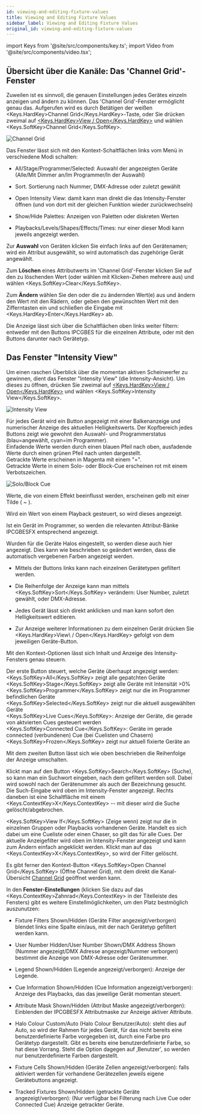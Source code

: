```yaml
---
id: viewing-and-editing-fixture-values
title: Viewing and Editing Fixture Values
sidebar_label: Viewing and Editing Fixture Values
original_id: viewing-and-editing-fixture-values
---
```


import Keys from '@site/src/components/key.ts';
import Video from '@site/src/components/video.tsx';

Übersicht über die Kanäle: Das 'Channel Grid'-Fenster
-----------------------------------------------------

Zuweilen ist es sinnvoll, die genauen Einstellungen jedes Gerätes
einzeln anzeigen und ändern zu können. Das 'Channel Grid'-Fenster
ermöglicht genau das. Aufgerufen wird es durch Betätigen der weißen
<Keys.HardKey>Channel Grid</Keys.HardKey>-Taste, oder Sie drücken zweimal auf
[<Keys.HardKey>View / Open</Keys.HardKey>](../titan-basics/workspace-windows.md#auswahl-und-positionierung-der-arbeitsfenster) 
und wählen <Keys.SoftKey>Channel Grid</Keys.SoftKey>.

![Channel Grid](/docs/images/Channel-Grid.png)

Das Fenster lässt sich mit den Kontext-Schaltflächen links vom Menü in
verschiedene Modi schalten:

-   All/Stage/Programmer/Selected: Auswahl der angezeigten Geräte
    (Alle/Mit Dimmer an/Im Programmer/In der Auswahl)

-   Sort. Sortierung nach Nummer, DMX-Adresse oder zuletzt gewählt

-   Open Intensity View: damit kann man direkt die das Intensity-Fenster
    öffnen (und von dort mit der gleichen Funktion wieder
    zurückwechseln)

-   Show/Hide Palettes: Anzeigen von Paletten oder diskreten Werten

-   Playbacks/Levels/Shapes/Effects/Times: nur einer dieser Modi kann
    jeweils angezeigt werden.

Zur <strong>Auswahl</strong> von Geräten klicken Sie einfach links auf den
Gerätenamen; wird ein Attribut ausgewählt, so wird automatisch das
zugehörige Gerät angewählt.

Zum <strong>Löschen</strong> eines Attributwerts im 'Channel Grid'-Fenster klicken
Sie auf den zu löschenden Wert (oder wählen mit Klicken-Ziehen mehrere
aus) und wählen <Keys.SoftKey>Clear</Keys.SoftKey>.

Zum <strong>Ändern</strong> wählen Sie den oder die zu ändernden Wert(e) aus und
ändern den Wert mit den Rädern, oder geben den gewünschten Wert mit den
Zifferntasten ein und schließen die Eingabe mit <Keys.HardKey>Enter</Keys.HardKey> ab.

Die Anzeige lässt sich über die Schaltflächen oben links weiter filtern:
entweder mit den Buttons IPCGBES für die einzelnen Attribute, oder mit
den Buttons darunter nach Gerätetyp.

Das Fenster "Intensity View"
----------------------------

Um einen raschen Überblick über die momentan aktiven Scheinwerfer zu
gewinnen, dient das Fenster "Intensity View" (die Intensity-Ansicht). Um
dieses zu öffnen, drücken Sie zweimal auf
[<Keys.HardKey>View / Open</Keys.HardKey>](../titan-basics/workspace-windows.md#auswahl-und-positionierung-der-arbeitsfenster) und wählen <Keys.SoftKey>Intensity View</Keys.SoftKey>.

![Intensity View](/docs/images/Intensity-View.png)

Für jedes Gerät wird ein Button angezeigt mit einer Balkenanzeige und
numerischer Anzeige des aktuellen Helligkeitswerts. Der Kopfbereich
jedes Buttons zeigt wie gewohnt den Auswahl- und Programmerstatus
(blau=angewählt, cyan=im Programmer).\
Einfadende Werte werden durch einen blauen Pfeil nach oben, ausfadende
Werte durch einen grünen Pfeil nach unten dargestellt.\
Getrackte Werte erscheinen in Magenta mit einem "=".\
Getrackte Werte in einem Solo- oder Block-Cue erscheinen rot mit einem
Verbotszeichen.

![Solo/Block Cue](/docs/images/Solo-Block-Cue.png)

Werte, die von einem Effekt beeinflusst werden, erscheinen gelb mit
einer Tilde ( \~ ).

Wird ein Wert von einem Playback gesteuert, so wird dieses angezeigt.

Ist ein Gerät im Programmer, so werden die relevanten Attribut-Bänke
IPCGBESFX entsprechend angezeigt.

Wurden für die Geräte Halos eingestellt, so werden diese auch hier
angezeigt. Dies kann wie beschrieben so geändert werden, dass die
automatisch vergebenen Farben angezeigt werden.

-   Mittels der Buttons links kann nach einzelnen Gerätetypen gefiltert
    werden.

-   Die Reihenfolge der Anzeige kann man mittels <Keys.SoftKey>Sort</Keys.SoftKey> verändern:
    User Number, zuletzt gewählt, oder DMX-Adresse.

-   Jedes Gerät lässt sich direkt anklicken und man kann sofort den
    Helligkeitswert editieren.

-   Zur Anzeige weiterer Informationen zu dem einzelnen Gerät drücken
    Sie <Keys.HardKey>View\ / Open</Keys.HardKey> gefolgt von dem jeweiligen
    Geräte-Button.

Mit den Kontext-Optionen lässt sich Inhalt und Anzeige des
Intensity-Fensters genau steuern.

Der erste Button steuert, welche Geräte überhaupt angezeigt werden:\
<Keys.SoftKey>All</Keys.SoftKey> zeigt alle gepatchten Geräte\
<Keys.SoftKey>Stage</Keys.SoftKey> zeigt alle Geräte mit Intensität >0%\
<Keys.SoftKey>Programmer</Keys.SoftKey> zeigt nur die im Programmer befindlichen Geräte\
<Keys.SoftKey>Selected</Keys.SoftKey> zeigt nur die aktuell ausgewählten Geräte\
<Keys.SoftKey>Live Cues</Keys.SoftKey>: Anzeige der Geräte, die gerade von aktvierten Cues 
gesteuert werden\
<Keys.SoftKey>Connected Cue</Keys.SoftKey>: Geräte im gerade connected (verbundenen) Cue (bei
Cuelisten und Chasern)\
<Keys.SoftKey>Frozen</Keys.SoftKey> zeigt nur aktuell fixierte Geräte an

Mit dem zweiten Button lässt sich wie oben beschrieben die Reihenfolge
der Anzeige umschalten.

Klickt man auf den Button <Keys.SoftKey>Search</Keys.SoftKey> (Suche), so kann man ein Suchwort
eingeben, nach dem gefiltert werden soll. Dabei wird sowohl nach der
Gerätenummer als auch der Bezeichnung gesucht. Die Such-Eingabe wird
oben im Intensity-Fenster angezeigt. Rechts daneben ist eine
Schaltfläche mit einem <Keys.ContextKey>X</Keys.ContextKey> -- mit dieser wird die Suche
gelöscht/abgebrochen.

<Keys.SoftKey>View If</Keys.SoftKey> (Zeige wenn) zeigt nur die in einzelnen Gruppen oder
Playbacks vorhandenen Geräte. Handelt es sich dabei um eine Cueliste
oder einen Chaser, so gilt das für alle Cues. Der aktuelle Anzeigefilter
wird oben im Intensity-Fenster angezeigt und kann zum Ändern einfach
angeklickt werden. Klickt man auf das <Keys.ContextKey>X</Keys.ContextKey>, so wird der Filter
gelöscht.

Es gibt ferner den Kontext-Button <Keys.SoftKey>Open Channel Grid</Keys.SoftKey> (Öffne Channel
Grid), mit dem direkt die Kanal-Übersicht [Channel Grid](viewing-and-editing-fixture-values.md#übersicht-über-die-kanäle-das-channel-grid-fenster) 
geöffnet werden kann.

In den <strong>Fenster-Einstellungen</strong> (klicken Sie dazu auf das <Keys.ContextKey>Zahnrad</Keys.ContextKey>
in der Titelleiste des Fensters) gibt es weitere Einstellmöglichkeiten, 
um den Platz bestmöglich auszunutzen:

-   Fixture Filters Shown/Hidden (Geräte Filter angezeigt/verborgen)
    blendet links eine Spalte ein/aus, mit der nach Gerätetyp gefiltert
    werden kann.

-   User Number Hidden/User Number Shown/DMX Address Shown (Nummer
    angezeigt/DMX Adresse angezeigt/Nummer verborgen) bestimmt die
    Anzeige von DMX-Adresse oder Gerätenummer.

-   Legend Shown/Hidden (Legende angezeigt/verborgen): Anzeige der
    Legende.

-   Cue Information Shown/Hidden (Cue Information angezeigt/verborgen):
    Anzeige des Playbacks, das das jeweilige Gerät momentan steuert.

-   Attribute Mask Shown/Hidden (Attribut Maske angezeigt/verborgen):
    Einblenden der IPCGBESFX Attributmaske zur Anzeige aktiver
    Attribute.

-   Halo Colour Custom/Auto (Halo Colour Benutzer/Auto): steht dies auf
    Auto, so wird der Rahmen für jedes Gerät, für das nicht bereits eine
    benutzerdefinierte Farbe vorgegeben ist, durch eine Farbe pro
    Gerätetyp dargestellt. Gibt es bereits eine benutzerdefinierte
    Farbe, so hat diese Vorrang. Steht die Option dagegen auf
    ‚Benutzer', so werden nur benutzerdefinierte Farben dargestellt.

-   Fixture Cells Shown/Hidden (Geräte Zellen angezeigt/verborgen):
    falls aktiviert werden für vorhandene Gerätezellen jeweils eigene
    Gerätebuttons angezeigt.

-   Tracked Fixtures Shown/Hidden (getrackte Geräte
    angezeigt/verborgen): (Nur verfügbar bei Filterung nach Live Cue
    oder Connected Cue) Anzeige getrackter Geräte.
